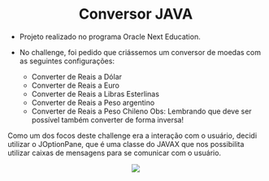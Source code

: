 <h1 align="center"> Conversor JAVA </h1>
 


 - Projeto realizado no programa Oracle Next Education.
 - No challenge, foi pedido que criássemos um conversor de moedas com as seguintes configurações:

     - Converter de Reais a Dólar
     - Converter de Reais a Euro
     - Converter de Reais a Libras Esterlinas
     - Converter de Reais a Peso argentino
     - Converter de Reais a Peso Chileno
 Obs: Lembrando que deve ser possível também converter de forma inversa!

Como um dos focos deste challenge era a interação com o usuário, decidi utilizar o JOptionPane, que é uma classe do JAVAX que nos possibilita utilizar caixas de mensagens para se comunicar com o usuário.

<p align="center">
<img src= "https://user-images.githubusercontent.com/98123684/209825434-35f09e0a-0d15-402d-8c1b-11d50bd7cc91.jpeg"/>
</p>

##
